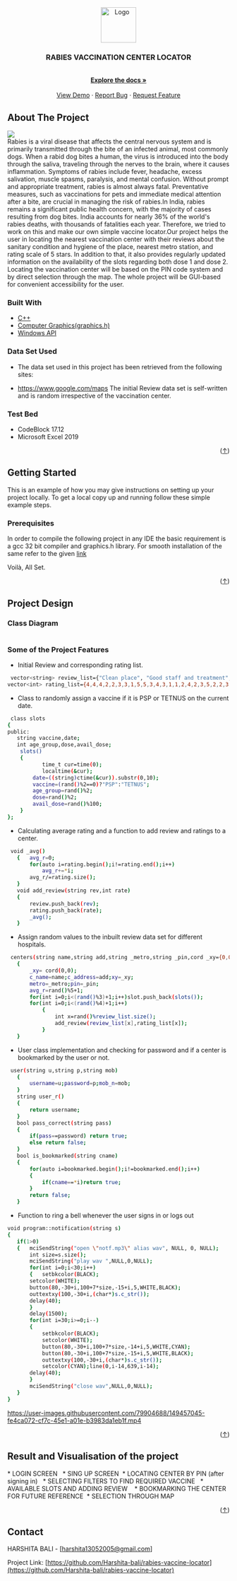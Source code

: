 <div id="top"></div>
<div align="center">
  <a href="https://github.com/Harshita-bali/rabies-vaccine-locator">
    <img src="https://github.com/Harshita-bali/rabies-vaccine-locator/assets/118011035/94704b8e-3fb5-4475-9ccb-21e6ea844f5d" alt="Logo" width="80" height="80">
  </a>

<h3 align="center">RABIES VACCINATION CENTER LOCATOR</h3>

  <p align="center">
    <br />
    <a href="https://github.com/Harshita-bali/rabies-vaccine-locator"><strong>Explore the docs »</strong></a>
    <br />
    <br />
    <a href="https://github.com/Harshita-bali/rabies-vaccine-locator">View Demo</a>
    ·
    <a href="https://github.com/Harshita-bali/rabies-vaccine-locator">Report Bug</a>
    ·
    <a href="https://github.com/Harshita-bali/rabies-vaccine-locator">Request Feature</a>
  </p>
  
</div>

## About The Project
<img src="https://github.com/Harshita-bali/rabies-vaccine-locator/assets/118011035/8bf4d768-37b9-47da-bb05-bed5dac9158d">
<div align="center" id="about-the-project">
 </div>
Rabies is a viral disease that affects the central nervous system and is primarily transmitted through the bite of an infected animal, most commonly dogs. When a rabid dog bites a human, the virus is introduced into the body through the saliva, traveling through the nerves to the brain, where it causes inflammation. Symptoms of rabies include fever, headache, excess salivation, muscle spasms, paralysis, and mental confusion. Without prompt and appropriate treatment, rabies is almost always fatal. Preventative measures, such as vaccinations for pets and immediate medical attention after a bite, are crucial in managing the risk of rabies.In India, rabies remains a significant public health concern, with the majority of cases resulting from dog bites. India accounts for nearly 36% of the world's rabies deaths, with thousands of fatalities each year. Therefore, we tried to work on this and make our own simple vaccine locator.Our project helps the user in locating the nearest vaccination center with their reviews about the sanitary condition and hygiene of the place, nearest metro station, and rating scale of 5 stars. In addition to that, it also provides regularly updated information on the availability of the slots regarding both dose 1 and dose 2. Locating the vaccination center will be based on the PIN code system and by direct selection through the map. The whole project will be GUI-based for convenient accessibility for the user.

### Built With
* [C++](https://isocpp.org/)
* [Computer Graphics(graphics.h)](https://developerinsider.co/graphics-graphics-h-c-programming/#:~:text=The%20graphics.,using%20initgraph%20method%20of%20graphics.)
* [Windows API](https://docs.microsoft.com/en-us/previous-versions/dd757161(v=vs.85))

### Data Set Used
* The data set used in this project has been retrieved from the following sites:
- https://www.google.com/maps
The initial Review data set is self-written and is random irrespective of the vaccination center.

### Test Bed
* CodeBlock 17.12
* Microsoft Excel 2019
<p align="right">(<a href="#top">↑</a>)</p>


## Getting Started
This is an example of how you may give instructions on setting up your project locally.
To get a local copy up and running follow these simple example steps.

### Prerequisites
In order to compile the following project in any IDE the basic requirement is a gcc 32 bit compiler and graphics.h library.
For smooth installation of the same refer to the given [link](https://www.youtube.com/watch?v=VEkAj-xVTKQ&t=361s)

Voilà, All Set.

<p align="right">(<a href="#top">↑</a>)</p>

## Project Design

 ### Class Diagram
 <img src="https://github.com/Harshita-bali/rabies-vaccine-locator/assets/118011035/11a3f947-a635-4892-bcf0-15739e225202" alt="">
 
 ### Some of the Project Features
 
 * Initial Review and corresponding rating list.
 ```sh
  vector<string> review_list={"Clean place", "Good staff and treatment", "Very capable authorities", "Cleanliness not up to mark", "Vaccination is done fast", "Okay type","Very long waiting time", "Nice and polite behaviour by staff", "Best in overall services", "Not the best but good", "Everything done quickly", "Very good hygiene followed", "Rude staff behaviour", "Very crowded place", "Lacks ventilation", "Good infrastructure", "Lacks basic amenities like drinking water", "Pleasant atmosphere", "Good supervision and management", "No holding area", "Poor parking facility", "Has a parking lot", "Overall good experience", "Whole place smelling bad"};
vector<int> rating_list={4,4,4,2,2,3,3,1,5,5,3,4,3,1,1,2,4,2,3,5,2,2,3,5,1};
  ```
 * Class to randomly assign a vaccine if it is PSP or TETNUS on the current date.
 ```sh
  class slots
{
public:
    string vaccine,date;
    int age_group,dose,avail_dose;
     slots()
     {
            time_t cur=time(0);
            localtime(&cur);
         date=((string)ctime(&cur)).substr(0,10);
         vaccine=(rand()%2==0)?"PSP":"TETNUS";
         age_group=rand()%2;
         dose=rand()%2;
         avail_dose=rand()%100;
     }
};
  ```
 * Calculating average rating and a function to add review and ratings to a center.
 ```sh
  void _avg()
    {   avg_r=0;
        for(auto i=rating.begin();i!=rating.end();i++)
            avg_r+=*i;
        avg_r/=rating.size();
    }
    void add_review(string rev,int rate)
    {
        review.push_back(rev);
        rating.push_back(rate);
        _avg();
    }
  ```
 * Assign random values to the inbuilt review data set for different hospitals. 
 ```sh
  centers(string name,string add,string _metro,string _pin,cord _xy={0,0})
    {
        _xy= cord(0,0);
        c_name=name;c_address=add;xy=_xy;
        metro=_metro;pin=_pin;
        avg_r=rand()%5+1;
        for(int i=0;i<(rand()%3)+1;i++)slot.push_back(slots());
        for(int i=0;i<(rand()%4)+1;i++)
            {
                int x=rand()%review_list.size();
                add_review(review_list[x],rating_list[x]);
            }
    }
  ```
 * User class implementation and checking for password and if a center is bookmarked by the user or not.
 ```sh
  user(string u,string p,string mob)
    {
        username=u;password=p;mob_n=mob;
    }
    string user_r()
    {
        return username;
    }
    bool pass_correct(string pass)
    {
        if(pass==password) return true;
        else return false;
    }
    bool is_bookmarked(string cname)
    {
        for(auto i=bookmarked.begin();i!=bookmarked.end();i++)
        {
            if(cname==*i)return true;
        }
        return false;
    }
  ```
* Function to ring a bell whenever the user signs in or logs out
 ```sh
 void program::notification(string s)
{
    if(1>0)
    {   mciSendString("open \"notf.mp3\" alias wav", NULL, 0, NULL);
        int size=s.size();
        mciSendString("play wav ",NULL,0,NULL);
        for(int i=0;i<30;i++)
        {   setbkcolor(BLACK);
        setcolor(WHITE);
        button(80,-30+i,100+7*size,-15+i,5,WHITE,BLACK);
        outtextxy(100,-30+i,(char*)s.c_str());
        delay(40);
        }
        delay(1500);
        for(int i=30;i>=0;i--)
        {
            setbkcolor(BLACK);
            setcolor(WHITE);
            button(80,-30+i,100+7*size,-14+i,5,WHITE,CYAN);
            button(80,-30+i,100+7*size,-15+i,5,WHITE,BLACK);
            outtextxy(100,-30+i,(char*)s.c_str());
            setcolor(CYAN);line(0,i-14,639,i-14);
        delay(40);
        }
        mciSendString("close wav",NULL,0,NULL);
    }
}
 ```

https://user-images.githubusercontent.com/79904688/149457045-fe4ca072-cf7c-45e1-a01e-b3983da1eb1f.mp4


<p align="right">(<a href="#top">↑</a>)</p>

## Result and Visualisation of the project

<div align="center
  * WELCOME SCREEN
 <img src="https://github.com/Harshita-bali/rabies-vaccine-locator/assets/118011035/e0ad600d-c88e-4cf7-a427-e9211fd2a04e="">
* LOGIN SCREEN

  
  <img src="static/output/2a.jpg" alt="">
  <img src="static/output/2b.jpg" alt="">
* SING UP SCREEN
  <img src="static/output/3.jpg" alt="">
* LOCATING CENTER BY PIN (after signing in)
  <img src="static/output/4a.jpg" alt="">
  <img src="static/output/4b.jpg" alt="">
* SELECTING FILTERS TO FIND REQUIRED VACCINE
  <img src="static/output/5a.jpg" alt="">
  <img src="static/output/5b.jpg" alt="">
* AVAILABLE SLOTS AND ADDING REVIEW
  <img src="static/output/6a.jpg" alt="">
  <img src="static/output/6b.jpg" alt="">
  <img src="static/output/6c.jpg" alt="">
* BOOKMARKING THE CENTER FOR FUTURE REFERENCE
  <img src="static/output/7.jpg" alt="">
* SELECTION THROUGH MAP
  <img src="static/output/8a.jpg" alt="">
  <img src="static/output/8b.jpg" alt="">
  <img src="static/output/8c.jpg" alt="">
  <img src="static/output/8d.jpg" alt="">
</div>
<p align="right">(<a href="#top">↑</a>)</p>

## Contact

HARSHITA BALI - [harshita13052005@gmail.com]

Project Link: [https://github.com/Harshita-bali/rabies-vaccine-locator](https://github.com/Harshita-bali/rabies-vaccine-locator)

